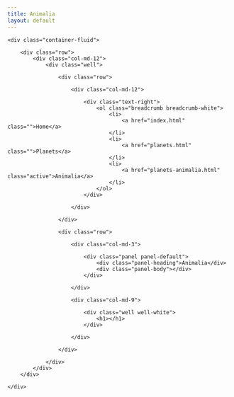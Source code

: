 ```yaml
---
title: Animalia
layout: default
---
```

    <div class="container-fluid">

        <div class="row">
            <div class="col-md-12">
                <div class="well">

                    <div class="row">
                        
                        <div class="col-md-12">
                            
                            <div class="text-right">
                                <ol class="breadcrumb breadcrumb-white">
                                    <li>
                                        <a href="index.html" class="">Home</a>
                                    </li>
                                    <li>
                                        <a href="planets.html" class="">Planets</a>
                                    </li>
                                    <li>
                                        <a href="planets-animalia.html" class="active">Animalia</a>
                                    </li>
                                </ol>
                            </div>
                            
                        </div>
                        
                    </div>

                    <div class="row">
                        
                        <div class="col-md-3">
                            
                            <div class="panel panel-default">
                                <div class="panel-heading">Animalia</div>
                                <div class="panel-body"></div>
                            </div>
                            
                        </div>
                        
                        <div class="col-md-9">
                            
                            <div class="well well-white">
                                <h1></h1>
                            </div>
                            
                        </div>
                        
                    </div>

                </div>
            </div>
        </div>

    </div>
